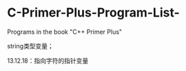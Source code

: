 # C-Primer-Plus-Program-List-
Programs in the book "C++ Primer Plus"

string类型变量；

13.12.18：指向字符的指针变量
